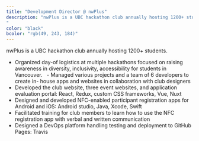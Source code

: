 ```yaml
---
title: "Development Director @ nwPlus"
description: "nwPlus is a UBC hackathon club annually hosting 1200+ students.
"
color: "black"
bcolor: "rgb(49, 243, 184)"
---
```

nwPlus is a UBC hackathon club annually hosting 1200+ students.  
- Organized day-of logistics at multiple hackathons focused on raising awareness in diversity, inclusivity, accessibility for students in Vancouver.   - Managed various projects and a team of 6 developers to create in- house apps and websites in collaboration with club designers 
- Developed the club website, three event websites, and application evaluation portal: React, Redux, custom CSS frameworks, Vue, Nuxt 
- Designed and developed NFC-enabled participant registration apps for Android and iOS: Android studio, Java, Xcode, Swift 
- Facilitated training for club members to learn how to use the NFC registration app with verbal and written communication 
- Designed a DevOps platform handling testing and deployment to GitHub Pages: Travis